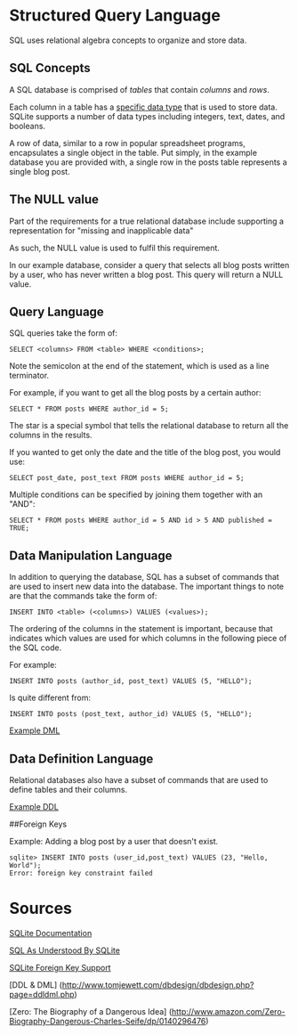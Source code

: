 # Structured Query Language 

SQL uses relational algebra concepts to organize and store data.

## SQL Concepts

A SQL database is comprised of _tables_ that contain _columns_ and _rows_.

Each column in a table has a [specific data type](http://www.sqlite.org/datatype3.html) that is used to store data. SQLite supports a number of data types including integers, text, dates, and booleans. 

A row of data, similar to a row in popular spreadsheet programs, encapsulates a single object in the table. Put simply, in the example database you are provided with, a single
row in the posts table represents a single blog post.

## The NULL value

Part of the requirements for a true relational database include supporting
a representation for "missing and inapplicable data"

As such, the NULL value is used to fulfil this requirement.

In our example database, consider a query that selects all blog posts
written by a user, who has never written a blog post. This query will return a
NULL value.

## Query Language

SQL queries take the form of:

	SELECT <columns> FROM <table> WHERE <conditions>;

Note the semicolon at the end of the statement, which is used as a line
terminator. 

For example, if you want to get all the blog posts by a certain author:

	SELECT * FROM posts WHERE author_id = 5;

The star is a special symbol that tells the relational database to return 
all the columns in the results.

If you wanted to get only the date and the title of the blog post, you would
use:

	SELECT post_date, post_text FROM posts WHERE author_id = 5;

Multiple conditions can be specified by joining them together with an "AND":

	SELECT * FROM posts WHERE author_id = 5 AND id > 5 AND published = TRUE;


## Data Manipulation Language
In addition to querying the database, SQL has a subset of commands
that are used to insert new data into the database. The important
things to note are that the commands take the form of:

	INSERT INTO <table> (<columns>) VALUES (<values>);

The ordering of the columns in the statement is important, because
that indicates which values are used for which columns in the following
piece of the SQL code.

For example:

	INSERT INTO posts (author_id, post_text) VALUES (5, "HELLO");

Is quite different from:

	INSERT INTO posts (post_text, author_id) VALUES (5, "HELLO");

[Example DML](https://github.com/sc68cal/Beginning-SQL/blob/master/data.sql)

## Data Definition Language
Relational databases also have a subset of commands that are used
to define tables and their columns. 

[Example DDL](https://github.com/sc68cal/Beginning-SQL/blob/master/ddl.sql)

##Foreign Keys

Example: Adding a blog post by a user that doesn't exist.

	sqlite> INSERT INTO posts (user_id,post_text) VALUES (23, "Hello, World");
	Error: foreign key constraint failed
# Sources

[SQLite Documentation](http://www.sqlite.org/docs.html)

[SQL As Understood By SQLite](http://www.sqlite.org/lang.html)

[SQLite Foreign Key Support](http://www.sqlite.org/foreignkeys.html#fk_enable)

[DDL & DML] (http://www.tomjewett.com/dbdesign/dbdesign.php?page=ddldml.php)

[Zero: The Biography of a Dangerous Idea] (http://www.amazon.com/Zero-Biography-Dangerous-Charles-Seife/dp/0140296476)
